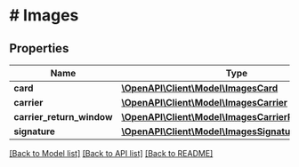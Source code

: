 # # Images

## Properties

Name | Type | Description | Notes
------------ | ------------- | ------------- | -------------
**card** | [**\OpenAPI\Client\Model\ImagesCard**](ImagesCard.md) |  | [optional]
**carrier** | [**\OpenAPI\Client\Model\ImagesCarrier**](ImagesCarrier.md) |  | [optional]
**carrier_return_window** | [**\OpenAPI\Client\Model\ImagesCarrierReturnWindow**](ImagesCarrierReturnWindow.md) |  | [optional]
**signature** | [**\OpenAPI\Client\Model\ImagesSignature**](ImagesSignature.md) |  | [optional]

[[Back to Model list]](../../README.md#models) [[Back to API list]](../../README.md#endpoints) [[Back to README]](../../README.md)
